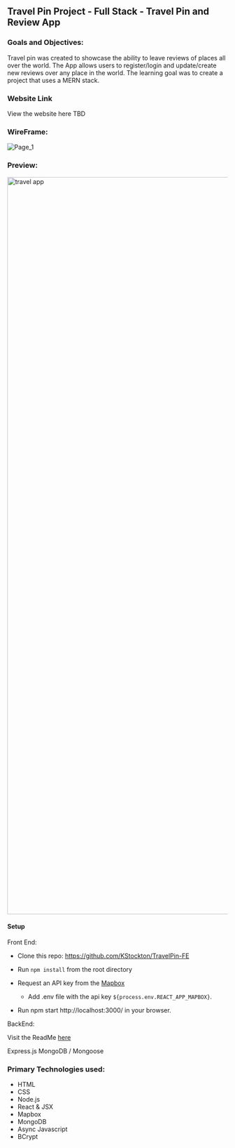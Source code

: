 ## Travel Pin Project - Full Stack - Travel Pin and Review App

### Goals and Objectives:
Travel pin was created to showcase the ability to leave reviews of places all over the world. The App allows users to register/login and update/create new reviews over any place in the world. The learning goal was to create a project that uses a MERN stack.


### Website Link

View the website here  TBD

### WireFrame:

![Page_1](https://user-images.githubusercontent.com/34406483/219982645-94778fa2-f431-4b24-bf95-a6671bd464b4.png)


### Preview:
<img width="1680" alt="travel app" src="https://user-images.githubusercontent.com/34406483/219982779-c6d8f417-5169-4839-b264-b92936eb12f1.png">


#### Setup

Front End:

* Clone this repo: https://github.com/KStockton/TravelPin-FE
* Run ```npm install``` from the root directory
* Request an API key from the [Mapbox](https://docs.mapbox.com/help/glossary/tokens-api/)
  * Add .env file with the api key ```${process.env.REACT_APP_MAPBOX}```.

* Run npm start http://localhost:3000/ in your browser.


BackEnd:

Visit the ReadMe [here](https://github.com/KStockton/PinpointAPI)


Express.js
MongoDB / Mongoose

### Primary Technologies used:

* HTML
* CSS
* Node.js
* React & JSX
* Mapbox
* MongoDB
* Async Javascript
* BCrypt